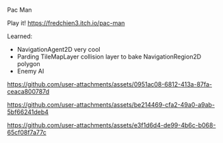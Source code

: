 Pac Man

Play it! https://fredchien3.itch.io/pac-man

Learned:

* NavigationAgent2D very cool
* Parding TileMapLayer collision layer to bake NavigationRegion2D polygon 
* Enemy AI

https://github.com/user-attachments/assets/0951ac08-6812-413a-87fa-ceaca800787d



https://github.com/user-attachments/assets/be214469-cfa2-49a0-a9ab-5bf66241deb4



https://github.com/user-attachments/assets/e3f1d6d4-de99-4b6c-b068-65cf08f7a77c

